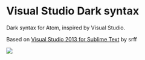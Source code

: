 # Visual Studio Dark syntax

Dark syntax for Atom, inspired by Visual Studio.

Based on [Visual Studio 2013 for Sublime Text](http://srff.deviantart.com/art/Visual-Studio-2013-for-Sublime-Text-396364965) by srff

![](https://f.cloud.github.com/assets/69169/2289498/4c3cb0ec-a009-11e3-8dbd-077ee11741e5.gif)
